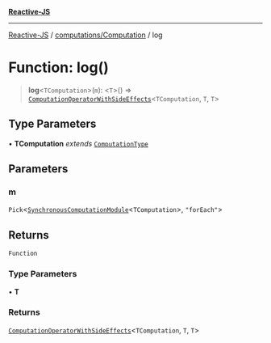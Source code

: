 [**Reactive-JS**](../../../README.md)

***

[Reactive-JS](../../../README.md) / [computations/Computation](../README.md) / log

# Function: log()

> **log**\<`TComputation`\>(`m`): \<`T`\>() => [`ComputationOperatorWithSideEffects`](../../type-aliases/ComputationOperatorWithSideEffects.md)\<`TComputation`, `T`, `T`\>

## Type Parameters

• **TComputation** *extends* [`ComputationType`](../../type-aliases/ComputationType.md)

## Parameters

### m

`Pick`\<[`SynchronousComputationModule`](../../interfaces/SynchronousComputationModule.md)\<`TComputation`\>, `"forEach"`\>

## Returns

`Function`

### Type Parameters

• **T**

### Returns

[`ComputationOperatorWithSideEffects`](../../type-aliases/ComputationOperatorWithSideEffects.md)\<`TComputation`, `T`, `T`\>
